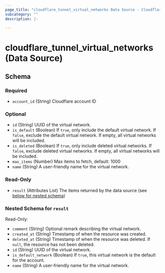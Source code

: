 ```yaml
---
page_title: "cloudflare_tunnel_virtual_networks Data Source - Cloudflare"
subcategory: ""
description: |-
  
---
```


# cloudflare_tunnel_virtual_networks (Data Source)




<!-- schema generated by tfplugindocs -->
## Schema

### Required

- `account_id` (String) Cloudflare account ID

### Optional

- `id` (String) UUID of the virtual network.
- `is_default` (Boolean) If `true`, only include the default virtual network. If `false`, exclude the default virtual network. If empty, all virtual networks will be included.
- `is_deleted` (Boolean) If `true`, only include deleted virtual networks. If `false`, exclude deleted virtual networks. If empty, all virtual networks will be included.
- `max_items` (Number) Max items to fetch, default: 1000
- `name` (String) A user-friendly name for the virtual network.

### Read-Only

- `result` (Attributes List) The items returned by the data source (see [below for nested schema](#nestedatt--result))

<a id="nestedatt--result"></a>
### Nested Schema for `result`

Read-Only:

- `comment` (String) Optional remark describing the virtual network.
- `created_at` (String) Timestamp of when the resource was created.
- `deleted_at` (String) Timestamp of when the resource was deleted. If `null`, the resource has not been deleted.
- `id` (String) UUID of the virtual network.
- `is_default_network` (Boolean) If `true`, this virtual network is the default for the account.
- `name` (String) A user-friendly name for the virtual network.


